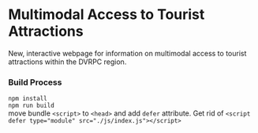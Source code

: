# Multimodal Access to Tourist Attractions
New, interactive webpage for information on multimodal access to tourist attractions within the DVRPC region.

### Build Process
`npm install`  
`npm run build`  
move bundle `<script>` to `<head>` and add `defer` attribute. Get rid of `<script defer type="module" src="./js/index.js"></script>`
